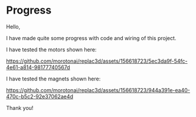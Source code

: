 # Progress

Hello,

I have made quite some progress with code and wiring of this project.

I have tested the motors shown here:

https://github.com/morotonai/replac3d/assets/156618723/5ec3da9f-54fc-4e61-a814-98177740567d

I have tested the magnets shown here:

https://github.com/morotonai/replac3d/assets/156618723/944a391e-ea40-470c-b5c2-92e37062ae4d

Thank you!
